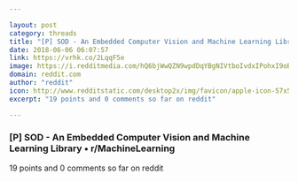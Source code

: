 ```yaml
---

layout: post
category: threads
title: "[P] SOD - An Embedded Computer Vision and Machine Learning Library"
date: 2018-06-06 06:07:57
link: https://vrhk.co/2LqqF5e
image: https://i.redditmedia.com/hQ6bjWwQZN9wpdDqYBgNIVtboIvdxIPohxI9oBSukL8.jpg?w=320&s=47e012b52093b24fd099bf68866a92e0
domain: reddit.com
author: "reddit"
icon: http://www.redditstatic.com/desktop2x/img/favicon/apple-icon-57x57.png
excerpt: "19 points and 0 comments so far on reddit"

---
```


### [P] SOD - An Embedded Computer Vision and Machine Learning Library • r/MachineLearning

19 points and 0 comments so far on reddit